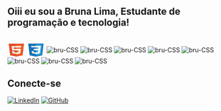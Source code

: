 

## Oiii eu sou a Bruna Lima, Estudante de programação e tecnologia!



<div style="display: inline_block"><br>
  
 
           
          
           
  <img align="center" alt="bru-HTML" height="30" width="40" src="https://raw.githubusercontent.com/devicons/devicon/master/icons/html5/html5-original.svg">
  <img align="center" alt="bru-CSS" height="30" width="40" src="https://raw.githubusercontent.com/devicons/devicon/master/icons/css3/css3-original.svg">
   <img align="center" alt="bru-CSS" height="30" width="40"src="https://cdn.jsdelivr.net/gh/devicons/devicon@latest/icons/github/github-original.svg" />
   <img align="center" alt="bru-CSS" height="30" width="40" src="https://cdn.jsdelivr.net/gh/devicons/devicon@latest/icons/java/java-original-wordmark.svg" />
   
   <img align="center" alt="bru-CSS" height="30" width="40" src="https://cdn.jsdelivr.net/gh/devicons/devicon@latest/icons/python/python-original-wordmark.svg" />
          
   <img align="center" alt="bru-CSS" height="30" width="40"  src="https://cdn.jsdelivr.net/gh/devicons/devicon@latest/icons/bootstrap/bootstrap-original-wordmark.svg" />
    <img align="center" alt="bru-CSS" height="30" width="40" src="https://cdn.jsdelivr.net/gh/devicons/devicon@latest/icons/mysql/mysql-original-wordmark.svg" />
    <img align="center" alt="bru-CSS" height="30" width="40" src="https://cdn.jsdelivr.net/gh/devicons/devicon@latest/icons/visualstudio/visualstudio-plain.svg" />
    <img align="center" alt="bru-CSS" height="30" width="40" src="https://cdn.jsdelivr.net/gh/devicons/devicon@latest/icons/spring/spring-original-wordmark.svg" />
     <img align="center" alt="bru-CSS" height="30" width="40" src="https://cdn.jsdelivr.net/gh/devicons/devicon@latest/icons/postman/postman-original.svg" />
          
          
  </div>

 ## Conecte-se

[![LinkedIn](https://img.shields.io/badge/LinkedIn-0077B5?style=for-the-badge&logo=linkedin&logoColor=white)](https://www.linkedin.com/feed/)
[![GitHub](https://img.shields.io/badge/GitHub-100000?style=for-the-badge&logo=github&logoColor=white)](https://github.com/BrunaPFLima)
